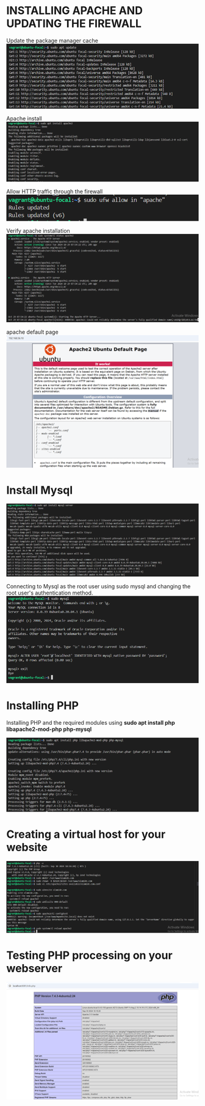 # INSTALLING APACHE AND UPDATING THE FIREWALL

Update the package manager cache
![alt text](../images/Capture12.PNG)

Apache install
![alt text](../images/Capture13.PNG)

Allow HTTP traffic through the firewall
![alt text](image.png)

Verify apache installation
![alt text](../images/Capture34.PNG)

apache default page
![alt text](../images/Capture33.PNG)

# Install Mysql

![alt text](../images/Capture15.PNG)

Connecting to Mysql as the root user using sudo mysql and changing the root user's authentication method.
![alt text](image-1.png)

# Installing PHP

Installing PHP and the required modules using **sudo apt install php libapache2-mod-php php-mysql**

![alt text](../images/Capture17.PNG)

# Creating a virtual host for your website

![alt text](../images/Capture19.PNG)

# Testing PHP processing on your webserver

![alt text](../images/Capture31.PNG)
